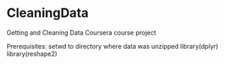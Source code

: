 CleaningData
============

Getting and Cleaning Data Coursera course project

Prerequisites: setwd to directory where data was unzipped
library(dplyr) library(reshape2)
